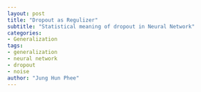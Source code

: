```yaml
---
layout: post
title: "Dropout as Regulizer"
subtitle: "Statistical meaning of dropout in Neural Network"
categories:
- Generalization
tags:
- generalization
- neural network
- dropout
- noise
author: "Jung Hun Phee"
---
```

